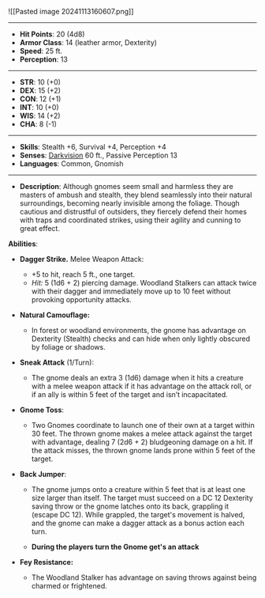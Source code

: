 
![[Pasted image 20241113160607.png]]

---

- **Hit Points**: 20 (4d8)
- **Armor Class**: 14 (leather armor, Dexterity)
- **Speed**: 25 ft.
- **Perception**: 13

---

- **STR**: 10 (+0)
- **DEX**: 15 (+2)
- **CON**: 12 (+1)
- **INT**: 10 (+0)
- **WIS**: 14 (+2)
- **CHA**: 8 (-1)

---

- **Skills**: Stealth +6, Survival +4, Perception +4
- **Senses**: [Darkvision](https://www.dndbeyond.com/sources/dnd/free-rules/rules-glossary#Darkvision) 60 ft., Passive Perception 13
- **Languages**: Common, Gnomish

---

- **Description**: Although gnomes seem small and harmless they are masters of ambush and stealth, they blend seamlessly into their natural surroundings, becoming nearly invisible among the foliage. Though cautious and distrustful of outsiders, they fiercely defend their homes with traps and coordinated strikes, using their agility and cunning to great effect.

**Abilities**:

- **Dagger Strike.** Melee Weapon Attack:
    - +5 to hit, reach 5 ft., one target.
    - _Hit:_ 5 (1d6 + 2) piercing damage. Woodland Stalkers can attack twice with their dagger and immediately move up to 10 feet without provoking opportunity attacks.
    
- **Natural Camouflage:**
    - In forest or woodland environments, the gnome has advantage on Dexterity (Stealth) checks and can hide when only lightly obscured by foliage or shadows.
    
- **Sneak Attack** (1/Turn):
    - The gnome deals an extra 3 (1d6) damage when it hits a creature with a melee weapon attack if it has advantage on the attack roll, or if an ally is within 5 feet of the target and isn’t incapacitated.

- **Gnome Toss**:
	- Two Gnomes coordinate to launch one of their own at a target within 30 feet. The thrown gnome makes a melee attack against the target with advantage, dealing 7 (2d6 + 2) bludgeoning damage on a hit. If the attack misses, the thrown gnome lands prone within 5 feet of the target.

- **Back Jumper**:
	- The gnome jumps onto a creature within 5 feet that is at least one size larger than itself. The target must succeed on a DC 12 Dexterity saving throw or the gnome latches onto its back, grappling it (escape DC 12). While grappled, the target's movement is halved, and the gnome can make a dagger attack as a bonus action each turn.

	- **During the players turn the Gnome get's an attack**

- **Fey Resistance:**
    - The Woodland Stalker has advantage on saving throws against being charmed or frightened.
    